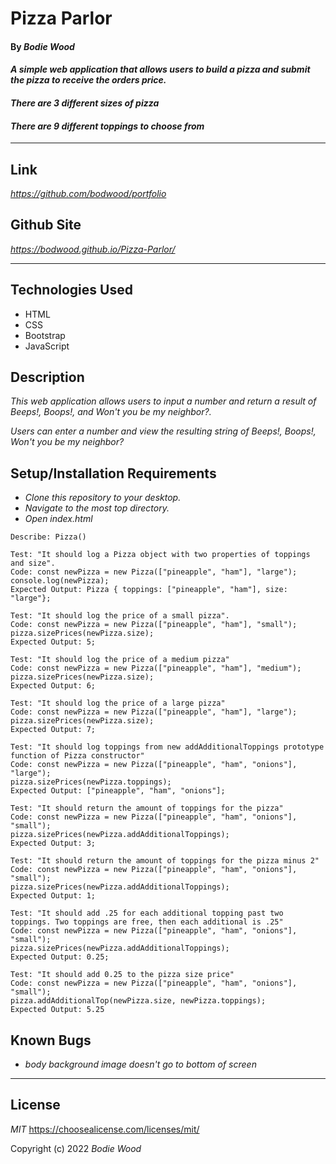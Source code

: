 # Pizza Parlor

#### By _**Bodie Wood**_

#### _A simple web application that allows users to build a pizza and submit the pizza to receive the orders price._
#### _There are 3 different sizes of pizza_
#### _There are 9 different toppings to choose from_

---

## Link

_https://github.com/bodwood/portfolio_

## Github Site

_https://bodwood.github.io/Pizza-Parlor/_

---

## Technologies Used

* HTML
* CSS
* Bootstrap
* JavaScript

## Description

_This web application allows users to input a number and return a result of Beeps!, Boops!, and Won't you be my neighbor?._

_Users can enter a number and view the resulting string of Beeps!, Boops!, Won't you be my neighbor?_

## Setup/Installation Requirements

* _Clone this repository to your desktop._
* _Navigate to the most top directory._
* _Open index.html_


```
Describe: Pizza()

Test: "It should log a Pizza object with two properties of toppings and size".
Code: const newPizza = new Pizza(["pineapple", "ham"], "large");
console.log(newPizza);
Expected Output: Pizza { toppings: ["pineapple", "ham"], size: "large"};

Test: "It should log the price of a small pizza".
Code: const newPizza = new Pizza(["pineapple", "ham"], "small");
pizza.sizePrices(newPizza.size);
Expected Output: 5;

Test: "It should log the price of a medium pizza"
Code: const newPizza = new Pizza(["pineapple", "ham"], "medium");
pizza.sizePrices(newPizza.size);
Expected Output: 6;

Test: "It should log the price of a large pizza"
Code: const newPizza = new Pizza(["pineapple", "ham"], "large");
pizza.sizePrices(newPizza.size);
Expected Output: 7;

Test: "It should log toppings from new addAdditionalToppings prototype function of Pizza constructor"
Code: const newPizza = new Pizza(["pineapple", "ham", "onions"], "large");
pizza.sizePrices(newPizza.toppings);
Expected Output: ["pineapple", "ham", "onions"];

Test: "It should return the amount of toppings for the pizza"
Code: const newPizza = new Pizza(["pineapple", "ham", "onions"], "small");
pizza.sizePrices(newPizza.addAdditionalToppings);
Expected Output: 3;

Test: "It should return the amount of toppings for the pizza minus 2"
Code: const newPizza = new Pizza(["pineapple", "ham", "onions"], "small");
pizza.sizePrices(newPizza.addAdditionalToppings);
Expected Output: 1;

Test: "It should add .25 for each additional topping past two toppings. Two toppings are free, then each additional is .25"
Code: const newPizza = new Pizza(["pineapple", "ham", "onions"], "small");
pizza.sizePrices(newPizza.addAdditionalToppings);
Expected Output: 0.25;

Test: "It should add 0.25 to the pizza size price"
Code: const newPizza = new Pizza(["pineapple", "ham", "onions"], "small");
pizza.addAdditionalTop(newPizza.size, newPizza.toppings);
Expected Output: 5.25
```

## Known Bugs

* _body background image doesn't go to bottom of screen_

---

## License

_MIT_
https://choosealicense.com/licenses/mit/

Copyright (c) 2022 _Bodie Wood_